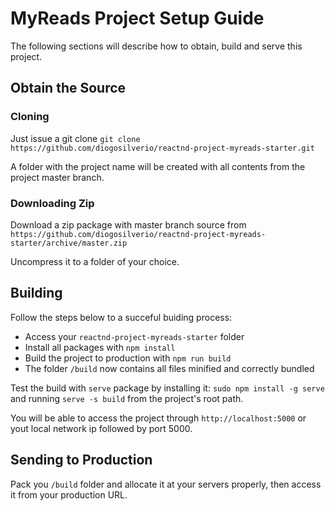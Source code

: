 # MyReads Project Setup Guide

The following sections will describe how to obtain, build and serve this project.

## Obtain the Source

### Cloning

Just issue a git clone `git clone https://github.com/diogosilverio/reactnd-project-myreads-starter.git`

A folder with the project name will be created with all contents from the project master branch.

### Downloading Zip

Download a zip package with master branch source from `https://github.com/diogosilverio/reactnd-project-myreads-starter/archive/master.zip`

Uncompress it to a folder of your choice.

## Building

Follow the steps below to a succeful buiding process:

* Access your `reactnd-project-myreads-starter` folder
* Install all packages with `npm install`
* Build the project to production with `npm run build`
* The folder `/build` now contains all files minified and correctly bundled

Test the build with `serve` package by installing it: `sudo npm install -g serve` and running `serve -s build` from the project's root path.

You will be able to access the project through `http://localhost:5000` or yout local network ip followed by port 5000.

## Sending to Production

Pack you `/build` folder and allocate it at your servers properly, then access it from your production URL.
